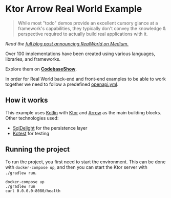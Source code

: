 # Ktor Arrow Real World Example

> While most "todo" demos provide an excellent cursory glance at a framework's capabilities, they typically don't convey the knowledge & perspective required to actually build real applications with it.

*Read the [full blog post announcing RealWorld on Medium.](https://medium.com/@ericsimons/introducing-realworld-6016654d36b5)*

Over 100 implementations have been created using various languages, libraries, and frameworks.

Explore them on [**CodebaseShow**](https://codebase.show/projects/realworld).

In order for Real World back-end and front-end examples to be able to work together we need to follow a predefined [openapi.yml](https://github.com/gothinkster/realworld/blob/main/api/openapi.yml).

## How it works

This example uses [Kotlin](https://kotlinlang.org/docs/home.html) with [Ktor](https://ktor.io/) and [Arrow](https://arrow-kt.io/) as the main building blocks.
Other technologies used:
 - [SqlDelight](https://cashapp.github.io/sqldelight/) for the persistence layer
 - [Kotest](https://kotest.io/) for testing

## Running the project

To run the project, you first need to start the environment.
This can be done with `docker-compose up`,
and then you can start the Ktor server with `./gradlew run`.

```shell
docker-compose up
./gradlew run
curl 0.0.0.0:8080/health
```
